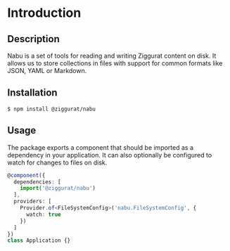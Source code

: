 # Introduction

## Description

Nabu is a set of tools for reading and writing Ziggurat content on disk. It allows us to store collections in files with support for common formats like JSON, YAML or Markdown.

## Installation

```text
$ npm install @ziggurat/nabu
```

## Usage

The package exports a component that should be imported as a dependency in your application. It can also optionally be configured to watch for changes to files on disk.

```typescript
@component({
  dependencies: [
    import('@ziggurat/nabu')
  ],
  providers: [
    Provider.of<FileSystemConfig>('nabu.FileSystemConfig', {
      watch: true
    })
  ]
})
class Application {}
```

